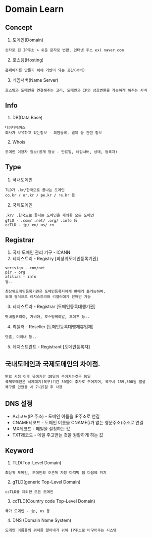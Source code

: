 # Domain Learn
## Concept
1. 도메인(Domain)
```
숫자로 된 IP주소 > 쉬운 문자로 변환, 인터넷 주소 ex) naver.com
```
2. 호스팅(Hosting)
```
홈페이지를 만들기 위해 기반이 되는 공간(서버)
```
3. 네임서버(Name Server)
```
호스팅과 도메인을 연결해주는 고리, 도메인과 IP의 상호변환을 가능하게 해주는 서버
```
## Info
1. DB(Data Base)
```
데이터베이스
회사가 보유하고 있는정보 - 회원등록, 결제 등 관련 정보
```
2. Whois
```
도메인 이용자 정보(공개 정보 - 만료일, 네임서버, 상태, 등록자)
```

## Type
1. 국내도메인
```
TLD가 .kr/한국으로 끝나는 도메인
co.kr / or.kr / pe.kr / re.kr 등
```
2. 국제도메인
```
.kr/ .한국으로 끝나는 도메인을 제외한 모든 도메인
gTLD - .com/ .net/ .org/ .info 등
ccTLD - jp/ eu/ us/ cn
```

## Registrar
1. 국제 도메인 관리 기구 - ICANN
2. 레지스트리 - Registry [최상위도메인등록기관]
```
verisign - com/net
pir - org
afilias - info
등..

최상위도메인등록기관은 도메인등록자에게 판매가 불가능하며,
도매 형식으로 레지스트라와 리셀러에게 판매만 가능
```
3. 레지스트라 - Registrar [도메인등록대행기관]
```
닷네임코리아, 가비아, 호스팅케이알, 후이즈 등..
```
4. 리셀러 - Reseller [도메인등록대행제휴업체]
```
닷홈, 미리내 등..
```
5. 레지스트란트 - Registrant [도메인등록자]

## 국내도메인과 국제도메인의 차이점.
```
만료 시점 이후 유예기간 30일이 주어지는것은 동일
국제도메인은 삭제대기(복구)기간 30일이 추가로 주어지며, 복구시 159,500원 발생
복구를 안했을 시 7~15일 후 낙장
```

## DNS 설정
* A레코드(IP 주소) - 도메인 이름을 IP주소로 연결
* CNAME레코드 - 도메인 이름을 CNAME(/가 없는 영문주소)주소로 연결
* MX레코드 - 메일을 설정하는 값
* TXT레코드 - 메일 주고받는 것을 원활하게 하는 값


## Keyword
1. TLD(Top-Level Domain)
```
최상위 도메인, 도메인의 오른쪽 가장 마지막 점 다음에 위치
```
2. gTLD(generic Top-Level Domain)
```
ccTLD를 제외한 모든 도메인
```
3. ccTLD(Country code Top-Level Domain)
```
국가 도메인 - jp, us 등
```
4. DNS (Domain Name System)
```
도메인 이름들의 위치를 알아내기 위해 IP주소로 바꾸어주는 시스템
```